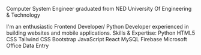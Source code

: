 Computer System Engineer graduated from NED University Of Engineering & Technology

I'm an enthusiastic Frontend Developer/ Python Developer experienced in building websites and mobile applications. 
Skills & Expertise: 
Python
HTML5
CSS
Tailwind CSS
Bootstrap
JavaScript
React
MySQL
Firebase
Microsoft Office
Data Entry
